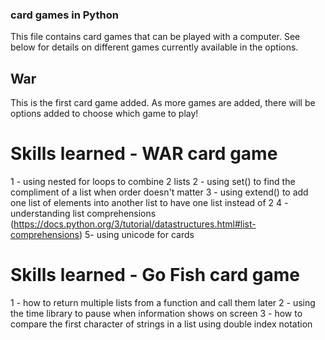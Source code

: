 ### card games in Python
This file contains card games that can be played with a computer. See below for details on different games currently available in the options.

## War
This is the first card game added. As more games are added, there will be options added to choose which game to play!


# Skills learned - WAR card game
1 - using nested for loops to combine 2 lists
2 - using set() to find the compliment of a list when order doesn't matter
3 - using extend() to add one list of elements into another list to have one list instead of 2
4 - understanding list comprehensions (https://docs.python.org/3/tutorial/datastructures.html#list-comprehensions)
5- using unicode for cards 

# Skills learned - Go Fish card game
1 - how to return multiple lists from a function and call them later
2 - using the time library to pause when information shows on screen
3 - how to compare the first character of strings in a list using double index notation
